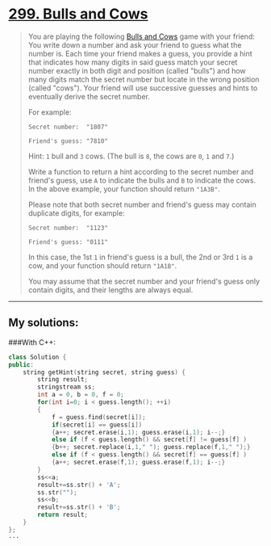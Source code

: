 [299. Bulls and Cows](https://leetcode.com/problems/bulls-and-cows/)
=====================
>You are playing the following [Bulls and Cows](https://en.wikipedia.org/wiki/Bulls_and_Cows) game with your friend: You write down a number and ask your friend to guess what the number is. Each time your friend makes a guess, you provide a hint that indicates how many digits in said guess match your secret number exactly in both digit and position (called "bulls") and how many digits match the secret number but locate in the wrong position (called "cows"). Your friend will use successive guesses and hints to eventually derive the secret number.
>
>For example:
>```
>Secret number:  "1807"
>
>Friend's guess: "7810"
>```
>Hint: `1` bull and `3` cows. (The bull is `8`, the cows are `0`, `1` and `7`.)
>
>Write a function to return a hint according to the secret number and friend's guess, use `A` to indicate the bulls and `B` to indicate the cows. In the above example, your function should return `"1A3B"`.
>
>Please note that both secret number and friend's guess may contain duplicate digits, for example:
>```
>Secret number:  "1123"
>
>Friend's guess: "0111"
>```
>In this case, the 1st `1` in friend's guess is a bull, the 2nd or 3rd `1` is a cow, and your function should return `"1A1B"`.
>
>You may assume that the secret number and your friend's guess only contain digits, and their lengths are always equal.

----------
## My solutions:
###With C++:

```C++
class Solution {
public:
    string getHint(string secret, string guess) {
        string result;
        stringstream ss;
        int a = 0, b = 0, f = 0;
        for(int i=0; i < guess.length(); ++i)
        {
            f = guess.find(secret[i]);
            if(secret[i] == guess[i])
            {a++; secret.erase(i,1); guess.erase(i,1); i--;}
            else if (f < guess.length() && secret[f] != guess[f] ) 
            {b++; secret.replace(i,1," "); guess.replace(f,1," ");}
            else if (f < guess.length() && secret[f] == guess[f] ) 
            {a++; secret.erase(f,1); guess.erase(f,1); i--;}
        }
        ss<<a;
        result+=ss.str() + 'A';
        ss.str("");
        ss<<b;
        result+=ss.str() + 'B';
        return result;
    }
};
···